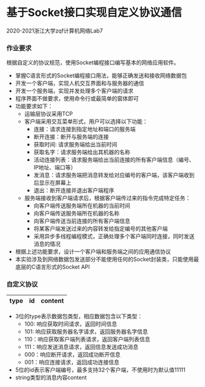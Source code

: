 # 基于Socket接口实现自定义协议通信
2020-2021浙江大学zqf计算机网络Lab7
### 作业要求
根据自定义的协议规范，使用Socket编程接口编写基本的网络应用软件。
* 掌握C语言形式的Socket编程接口用法，能够正确发送和接收网络数据包
* 开发一个客户端，实现人机交互界面和与服务器的通信
* 开发一个服务端，实现并发处理多个客户端的请求
* 程序界面不做要求，使用命令行或最简单的窗体即可
* 功能要求如下： 
  * 运输层协议采用TCP  
  * 客户端采用交互菜单形式，用户可以选择以下功能：
    * 连接：请求连接到指定地址和端口的服务端
    * 断开连接：断开与服务端的连接
    * 获取时间: 请求服务端给出当前时间
    * 获取名字：请求服务端给出其机器的名称
    * 活动连接列表：请求服务端给出当前连接的所有客户端信息（编号、IP地址、端口等）
    * 发消息：请求服务端把消息转发给对应编号的客户端，该客户端收到后显示在屏幕上
    * 退出：断开连接并退出客户端程序
  * 服务端接收到客户端请求后，根据客户端传过来的指令完成特定任务：
    * 向客户端传送服务端所在机器的当前时间
    * 向客户端传送服务端所在机器的名称
    * 向客户端传送当前连接的所有客户端信息
    * 将某客户端发送过来的内容转发给指定编号的其他客户端
    * 采用异步多线程编程模式，正确处理多个客户端同时连接，同时发送消息的情况
* 根据上述功能要求，设计一个客户端和服务端之间的应用通信协议
* 本实验涉及到网络数据包发送部分不能使用任何的Socket封装类，只能使用最底层的C语言形式的Socket API

### 自定义协议

| type | id | content |
| ---- | ---- | ---- |

* 3位的type表示数据包类型，相应数据包含以下类型：
  * 100: 响应获取时间请求，返回时间信息
  * 101: 响应获取服务器名字请求，返回服务器名字信息
  * 110：响应获取客户端列表请求，返回客户端列表信息
  * 111：响应发送消息请求，返回信息发送成功消息
  * 000：响应断开请求，返回成功断开信息
  * 001：响应连接请求，返回成功连接信息
* 5位的id表示客户端编号，最多支持32个客户端，不使用时为默认值11111
* string类型的消息内容content
